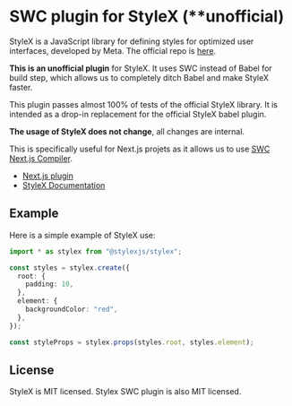 # SWC plugin for StyleX (**unofficial)

StyleX is a JavaScript library for defining styles for optimized user interfaces, developed by Meta. The official repo is [here](https://www.github.com/facebook/stylex).

**This is an unofficial plugin** for StyleX. It uses SWC instead of Babel for build step, which allows us to completely ditch Babel and make StyleX faster.

This plugin passes almost 100% of tests of the official StyleX library. It is intended as a drop-in replacement for the official StyleX babel plugin.

**The usage of StyleX does not change**, all changes are internal.

This is specifically useful for Next.js projets as it allows us to use [SWC Next.js Compiler](https://nextjs.org/docs/architecture/nextjs-compiler).

- [Next.js plugin](https://github.com/dwlad90/stylex-swc-plugin/tree/master/packages/nextjs-plugin)
- [StyleX Documentation](https://stylexjs.com)

## Example

Here is a simple example of StyleX use:

```ts
import * as stylex from "@stylexjs/stylex";

const styles = stylex.create({
  root: {
    padding: 10,
  },
  element: {
    backgroundColor: "red",
  },
});

const styleProps = stylex.props(styles.root, styles.element);
```

## License

StyleX is MIT licensed.
Stylex SWC plugin is also MIT licensed.
